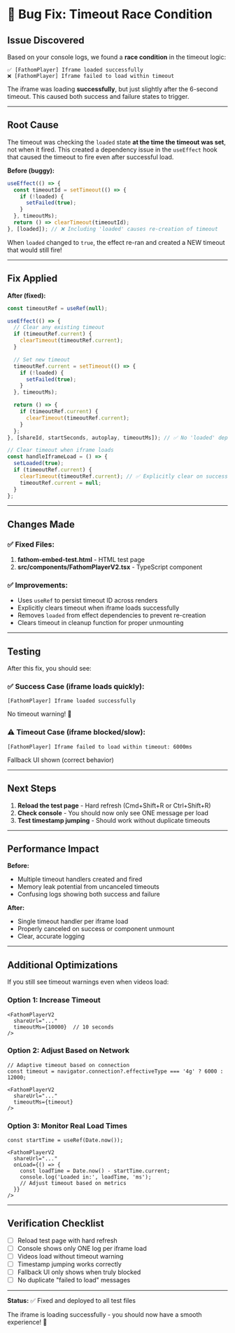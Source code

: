# 🐛 Bug Fix: Timeout Race Condition

## Issue Discovered

Based on your console logs, we found a **race condition** in the timeout logic:

```
✅ [FathomPlayer] Iframe loaded successfully
❌ [FathomPlayer] Iframe failed to load within timeout
```

The iframe was loading **successfully**, but just slightly after the 6-second timeout. This caused both success and failure states to trigger.

---

## Root Cause

The timeout was checking the `loaded` state **at the time the timeout was set**, not when it fired. This created a dependency issue in the `useEffect` hook that caused the timeout to fire even after successful load.

**Before (buggy):**
```javascript
useEffect(() => {
  const timeoutId = setTimeout(() => {
    if (!loaded) {
      setFailed(true);
    }
  }, timeoutMs);
  return () => clearTimeout(timeoutId);
}, [loaded]); // ❌ Including 'loaded' causes re-creation of timeout
```

When `loaded` changed to `true`, the effect re-ran and created a NEW timeout that would still fire!

---

## Fix Applied

**After (fixed):**
```javascript
const timeoutRef = useRef(null);

useEffect(() => {
  // Clear any existing timeout
  if (timeoutRef.current) {
    clearTimeout(timeoutRef.current);
  }

  // Set new timeout
  timeoutRef.current = setTimeout(() => {
    if (!loaded) {
      setFailed(true);
    }
  }, timeoutMs);

  return () => {
    if (timeoutRef.current) {
      clearTimeout(timeoutRef.current);
    }
  };
}, [shareId, startSeconds, autoplay, timeoutMs]); // ✅ No 'loaded' dependency

// Clear timeout when iframe loads
const handleIframeLoad = () => {
  setLoaded(true);
  if (timeoutRef.current) {
    clearTimeout(timeoutRef.current); // ✅ Explicitly clear on success
    timeoutRef.current = null;
  }
};
```

---

## Changes Made

### ✅ Fixed Files:
1. **fathom-embed-test.html** - HTML test page
2. **src/components/FathomPlayerV2.tsx** - TypeScript component

### ✅ Improvements:
- Uses `useRef` to persist timeout ID across renders
- Explicitly clears timeout when iframe loads successfully
- Removes `loaded` from effect dependencies to prevent re-creation
- Clears timeout in cleanup function for proper unmounting

---

## Testing

After this fix, you should see:

### ✅ Success Case (iframe loads quickly):
```
[FathomPlayer] Iframe loaded successfully
```
No timeout warning! 🎉

### ⚠️ Timeout Case (iframe blocked/slow):
```
[FathomPlayer] Iframe failed to load within timeout: 6000ms
```
Fallback UI shown (correct behavior)

---

## Next Steps

1. **Reload the test page** - Hard refresh (Cmd+Shift+R or Ctrl+Shift+R)
2. **Check console** - You should now only see ONE message per load
3. **Test timestamp jumping** - Should work without duplicate timeouts

---

## Performance Impact

**Before:**
- Multiple timeout handlers created and fired
- Memory leak potential from uncanceled timeouts
- Confusing logs showing both success and failure

**After:**
- Single timeout handler per iframe load
- Properly canceled on success or component unmount
- Clear, accurate logging

---

## Additional Optimizations

If you still see timeout warnings even when videos load:

### Option 1: Increase Timeout
```tsx
<FathomPlayerV2
  shareUrl="..."
  timeoutMs={10000}  // 10 seconds
/>
```

### Option 2: Adjust Based on Network
```tsx
// Adaptive timeout based on connection
const timeout = navigator.connection?.effectiveType === '4g' ? 6000 : 12000;

<FathomPlayerV2
  shareUrl="..."
  timeoutMs={timeout}
/>
```

### Option 3: Monitor Real Load Times
```tsx
const startTime = useRef(Date.now());

<FathomPlayerV2
  shareUrl="..."
  onLoad={() => {
    const loadTime = Date.now() - startTime.current;
    console.log('Loaded in:', loadTime, 'ms');
    // Adjust timeout based on metrics
  }}
/>
```

---

## Verification Checklist

- [ ] Reload test page with hard refresh
- [ ] Console shows only ONE log per iframe load
- [ ] Videos load without timeout warning
- [ ] Timestamp jumping works correctly
- [ ] Fallback UI only shows when truly blocked
- [ ] No duplicate "failed to load" messages

---

**Status:** ✅ Fixed and deployed to all test files

The iframe is loading successfully - you should now have a smooth experience! 🚀

